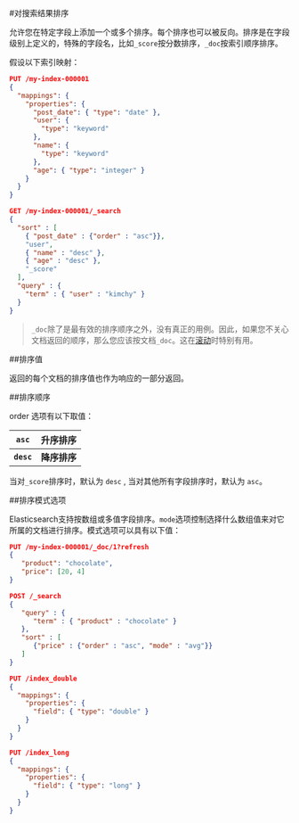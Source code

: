 #对搜索结果排序

允许您在特定字段上添加一个或多个排序。每个排序也可以被反向。排序是在字段级别上定义的，特殊的字段名，比如`_score`按分数排序，`_doc`按索引顺序排序。

假设以下索引映射：

```json
PUT /my-index-000001
{
  "mappings": {
    "properties": {
      "post_date": { "type": "date" },
      "user": {
        "type": "keyword"
      },
      "name": {
        "type": "keyword"
      },
      "age": { "type": "integer" }
    }
  }
}
```

```json
GET /my-index-000001/_search
{
  "sort" : [
    { "post_date" : {"order" : "asc"}},
    "user",
    { "name" : "desc" },
    { "age" : "desc" },
    "_score"
  ],
  "query" : {
    "term" : { "user" : "kimchy" }
  }
}
```

> `_doc`除了是最有效的排序顺序之外，没有真正的用例。因此，如果您不关心文档返回的顺序，那么您应该按文档`_doc`。这在[滚动]()时特别有用。

##排序值

返回的每个文档的排序值也作为响应的一部分返回。

##排序顺序

order 选项有以下取值：

`asc` 	| 	升序排序 	
---		|	---			
**`desc`** | 	**降序排序**

当对`_score`排序时，默认为 `desc` , 当对其他所有字段排序时，默认为 `asc`。

##排序模式选项

Elasticsearch支持按数组或多值字段排序。`mode`选项控制选择什么数组值来对它所属的文档进行排序。模式选项可以具有以下值：

```json
PUT /my-index-000001/_doc/1?refresh
{
   "product": "chocolate",
   "price": [20, 4]
}

POST /_search
{
   "query" : {
      "term" : { "product" : "chocolate" }
   },
   "sort" : [
      {"price" : {"order" : "asc", "mode" : "avg"}}
   ]
}
```




```json
PUT /index_double
{
  "mappings": {
    "properties": {
      "field": { "type": "double" }
    }
  }
}
```


```json
PUT /index_long
{
  "mappings": {
    "properties": {
      "field": { "type": "long" }
    }
  }
}
```
